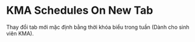 # KMA Schedules On New Tab
Thay đổi tab mới mặc định bằng thời khóa biểu trong tuần (Dành cho sinh viên KMA).